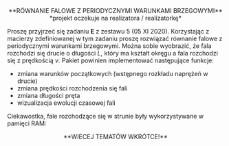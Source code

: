 <center>
**RÓWNANIE FALOWE Z PERIODYCZNYMI WARUNKAMI BRZEGOWYMI**
</center>

<center>
*projekt oczekuje na realizatora / realizatorkę*
</center>

Proszę przyjrzeć się zadaniu **E** z zestawu $5$ (05 XI 2020). Korzystając z macierzy
zdefiniowanej w tym zadaniu proszę rozwiązać równanie falowe z periodycznymi
warunkami brzegowymi. Można sobie wyobrazić, że fala rozchodzi się 
drucie o długości $L$, który ma kształt okręgu a fala rozchodzi się z prędkością
$v$. Pakiet powinien implementować następujące funkcje:

- zmiana warunków początkowych (wstępnego rozkładu naprężeń w drucie)
- zmiana prędkości rozchodzenia się fali
- zmiana długości pręta
- wizualizacja ewolucji czasowej fali

Ciekawostka, fale rozchodzące się w strunie były wykorzystywane w pamięci RAM:

<!--BEGIN_HTML
<div>
  <div style="position:relative;padding-top:28.13%;">
	<iframe 
	   style="position:absolute;top:0;left:25%;width:50%;height:100%;" 
	   src="https://www.youtube.com/embed/2BIx2x-Q2fE" 
	   frameborder="0" 
	   allow="accelerometer; autoplay; clipboard-write; encrypted-media; gyroscope; picture-in-picture" 
	   allowfullscreen>
	</iframe>
  </div>
</div>
END_HTML-->

<center>
**WIECEJ TEMATÓW WKRÓTCE!**
</center>


